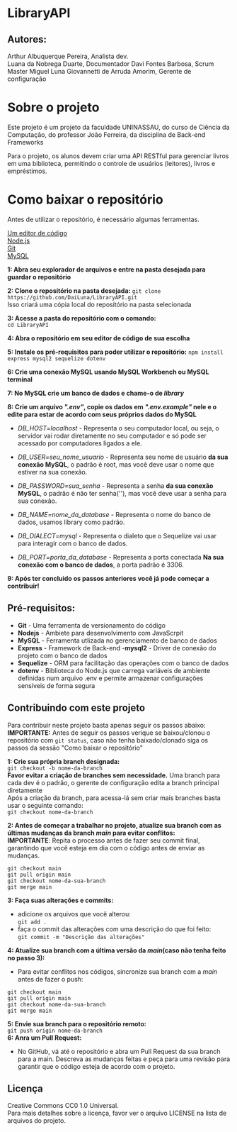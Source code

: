 # LibraryAPI
## Autores:
Arthur Albuquerque Pereira, Analista dev.   
Luana da Nobrega Duarte, Documentador 
Davi Fontes Barbosa, Scrum Master
Miguel Luna Giovannetti de Arruda Amorim, Gerente de configuração

# Sobre o projeto
Este projeto é um projeto da faculdade UNINASSAU, do curso de Ciência da Computação, do professor João Ferreira, da disciplina de Back-end Frameworks

Para o projeto, os alunos devem criar uma API RESTful para gerenciar livros em uma biblioteca, permitindo o controle de usuários (leitores), livros e empréstimos.


# Como baixar o repositório
Antes de utilizar o repositório, é necessário algumas ferramentas.

[Um editor de código](https://code.visualstudio.com/)  
[Node.js](https://nodejs.org/pt)  
[Git](https://git-scm.com/downloads)  
[MySQL](https://www.mysql.com/downloads/)

**1: Abra seu explorador de arquivos e entre na pasta desejada para guardar o repositório**

**2: Clone o repositório na pasta desejada:**
`git clone https://github.com/DaiLuna/LibraryAPI.git`  
Isso criará uma cópia local do repositório na pasta selecionada

**3: Acesse a pasta do repositório com o comando:**  
`cd LibraryAPI`  

**4: Abra o repositório em seu editor de código de sua escolha**

**5: Instale os pré-requisitos para poder utilizar o repositório:**
`npm install express mysql2 sequelize dotenv`

**6: Crie uma conexão MySQL usando MySQL Workbench ou MySQL terminal**

**7: No MySQL crie um banco de dados e chame-o de *library***

**8: Crie um arquivo *".env"*, copie os dados em *".env.example"* nele e o edite para estar de acordo com seus próprios dados do MySQL**
- *DB_HOST=localhost* - Representa o seu computador local, ou seja, o servidor vai rodar diretamente no seu computador e só pode ser acessado por computadores ligados a ele.  

- *DB_USER=seu_nome_usuario* - Representa seu nome de usuário **da sua conexão MySQL**, o padrão é root, mas você deve usar o nome que estiver na sua conexão.

- *DB_PASSWORD=sua_senha* - Representa a senha **da sua conexão MySQL**, o padrão é não ter senha(''), mas você deve usar a senha para sua conexão.

- *DB_NAME=nome_da_database* - Representa o nome do banco de dados, usamos library como padrão.

- *DB_DIALECT=mysql* - Representa o dialeto que o Sequelize vai usar para interagir com o banco de dados.

- *DB_PORT=porta_da_database* - Representa a porta conectada **Na sua conexão com o banco de dados**, a porta padrão é 3306.

**9: Após ter concluido os passos anteriores você já pode começar a contribuir!** 

## Pré-requisitos:
- **Git** - Uma ferramenta de versionamento do código
- **Nodejs** - Ambiete para desenvolvimento com JavaScrpit
- **MySQL** - Ferramenta utlizada no gerenciamento de banco de dados
- **Express** - Framework de Back-end
-**mysql2** - Driver de conexão do projeto com o banco de dados
- **Sequelize** - ORM para facilitação das operações com o banco de dados
- **dotenv** - Biblioteca do Node.js que carrega variáveis de ambiente definidas num arquivo .env e permite armazenar configurações sensíveis de forma segura  

## Contribuindo com este projeto
Para contribuir neste projeto basta apenas seguir os passos abaixo:  
**IMPORTANTE:** Antes de seguir os passos verique se baixou/clonou o repositório com `git status`, caso não tenha baixado/clonado siga os passos da sessão "Como baixar o repositório"  

**1: Crie sua própria branch designada:**  
`git checkout -b nome-da-branch`  
**Favor evitar a criação de branches sem necessidade.** Uma branch para cada dev é o padrão, o gerente de configuração edita a branch principal diretamente  
Após a criação da branch, para acessa-lá sem criar mais branches basta usar o seguinte comando:  
`git checkout nome-da-branch`  

**2: Antes de começar a trabalhar no projeto, atualize sua branch com as últimas mudanças da branch *main* para evitar conflitos:**  
**IMPORTANTE**: Repita o processo antes de fazer seu commit final, garantindo que você esteja em dia com o código antes de enviar as mudanças.  
```
git checkout main
git pull origin main
git checkout nome-da-sua-branch
git merge main  
```  
**3: Faça suas alterações e commits:**  
- adicione os arquivos que você alterou:  
`git add .`  
- faça o commit das alterações com uma descrição do que foi feito:  
`git commit -m "Descrição das alterações"`  

**4: Atualize sua branch com a última versão da *main*(caso não tenha feito no passo 3):**  
- Para evitar conflitos nos códigos, sincronize sua branch com a *main* antes de fazer o push:  
```
git checkout main
git pull origin main
git checkout nome-da-sua-branch
git merge main
```  
**5: Envie sua branch para o repositório remoto:**  
`git push origin nome-da-branch`  
**6: Anra um Pull Request:**  
- No GitHub, vá até o repositório e abra um Pull Request da sua branch para a main. Descreva as mudanças feitas e peça para uma revisão para garantir que o código esteja de acordo com o projeto.  

## Licença  
Creative Commons CC0 1.0 Universal.  
Para mais detalhes sobre a licença, favor ver o arquivo LICENSE na lista de arquivos do projeto.
